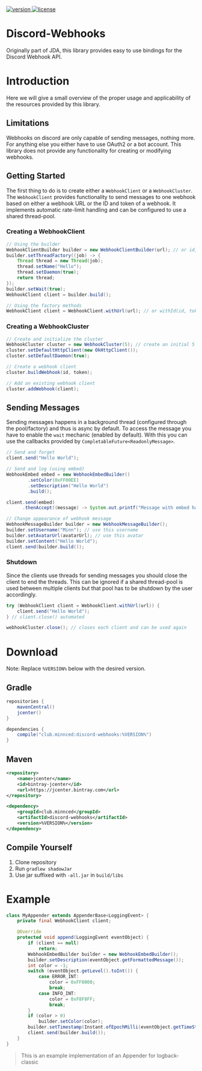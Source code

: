 [version]: https://img.shields.io/maven-central/v/club.minnced/discord-webhooks
[download]: https://mvnrepository.com/artifact/club.minnced/discord-webhooks/latest
[license]: https://img.shields.io/badge/License-Apache%202.0-lightgrey.svg
[license-file]: https://github.com/MinnDevelopment/discord-webhooks/blob/master/LICENSE

[ ![version] ][download]
[ ![license] ][license-file]

# Discord-Webhooks

Originally part of JDA, this library provides easy to use bindings for the
Discord Webhook API.

# Introduction

Here we will give a small overview of the proper usage and applicability of the resources provided by this library.

## Limitations

Webhooks on discord are only capable of sending messages, nothing more. For anything else you either have to use OAuth2 or a bot account. This library does not provide any functionality for creating or modifying webhooks.

## Getting Started

The first thing to do is to create either a `WebhookClient` or a `WebhookCluster`. The `WebhookClient` provides functionality to send messages to one webhook based on either a webhook URL or the ID and token of a webhook. It implements automatic rate-limit handling and can be configured to use a shared thread-pool.

### Creating a WebhookClient

```java
// Using the builder
WebhookClientBuilder builder = new WebhookClientBuilder(url); // or id, token
builder.setThreadFactory((job) -> {
    Thread thread = new Thread(job);
    thread.setName("Hello");
    thread.setDaemon(true);
    return thread;
});
builder.setWait(true);
WebhookClient client = builder.build();
```

```java
// Using the factory methods
WebhookClient client = WebhookClient.withUrl(url); // or withId(id, token)
```

### Creating a WebhookCluster

```java
// Create and initialize the cluster
WebhookCluster cluster = new WebhookCluster(5); // create an initial 5 slots (dynamic like lists)
cluster.setDefaultHttpClient(new OkHttpClient());
cluster.setDefaultDaemon(true);

// Create a webhook client
cluster.buildWebhook(id, token);

// Add an existing webhook client
cluster.addWebhook(client);
```

## Sending Messages

Sending messages happens in a background thread (configured through the pool/factory) and thus is async by default. To access the message you have to enable the `wait` mechanic (enabled by default). With this you can use the callbacks provided by `CompletableFuture<ReadonlyMessage>`.

```java
// Send and forget
client.send("Hello World");

// Send and log (using embed)
WebhookEmbed embed = new WebhookEmbedBuilder()
        .setColor(0xFF00EE)
        .setDescription("Hello World")
        .build();

client.send(embed)
      .thenAccept((message) -> System.out.printf("Message with embed has been sent [%s]%n", message.getId()));

// Change appearance of webhook message
WebhookMessageBuilder builder = new WebhookMessageBuilder();
builder.setUsername("Minn"); // use this username
builder.setAvatarUrl(avatarUrl); // use this avatar
builder.setContent("Hello World");
client.send(builder.build());
```

### Shutdown

Since the clients use threads for sending messages you should close the client to end the threads. This can be ignored if a shared thread-pool is used between multiple clients but that pool has to be shutdown by the user accordingly.

```java
try (WebhookClient client = WebhookClient.withUrl(url)) {
    client.send("Hello World");
} // client.close() automated

webhookCluster.close(); // closes each client and can be used again
```

# Download

Note: Replace `%VERSION%` below with the desired version.

## Gradle

```gradle
repositories {
    mavenCentral()
    jcenter()
}
```

```gradle
dependencies {
    compile("club.minnced:discord-webhooks:%VERSION%")
}
```

## Maven

```xml
<repository>
    <name>jcenter</name>
    <id>bintray-jcenter</id>
    <url>https://jcenter.bintray.com</url>
</repository>
```

```xml
<dependency>
    <groupId>club.minnced</groupId>
    <artifactId>discord-webhooks</artifactId>
    <version>%VERSION%</version>
</dependency>
```

## Compile Yourself

1. Clone repository
1. Run `gradlew shadowJar`
1. Use jar suffixed with `-all.jar` in `build/libs`


# Example

```java
class MyAppender extends AppenderBase<LoggingEvent> {
    private final WebhookClient client;

    @Override
    protected void append(LoggingEvent eventObject) {
        if (client == null)
            return;
        WebhookEmbedBuilder builder = new WebhookEmbedBuilder();
        builder.setDescription(eventObject.getFormattedMessage());
        int color = -1;
        switch (eventObject.getLevel().toInt()) {
            case ERROR_INT:
                color = 0xFF0000;
                break;
            case INFO_INT:
                color = 0xF8F8FF;
                break;
        }
        if (color > 0)
            builder.setColor(color);
        builder.setTimestamp(Instant.ofEpochMilli(eventObject.getTimeStamp()));
        client.send(builder.build());
    }
}
```

> This is an example implementation of an Appender for logback-classic
